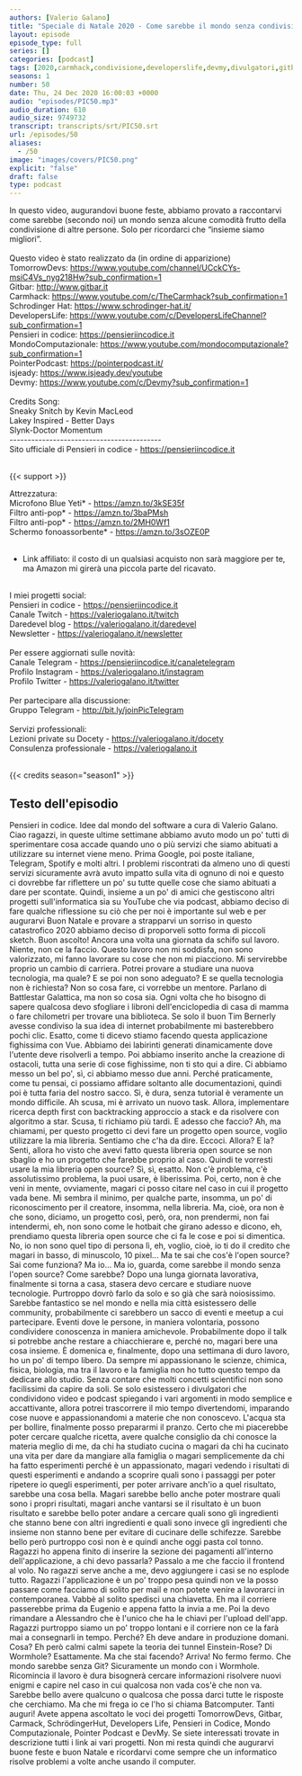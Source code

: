 ```yaml
---
authors: [Valerio Galano]
title: "Speciale di Natale 2020 - Come sarebbe il mondo senza condivisione"
layout: episode
episode_type: full
series: []
categories: [podcast]
tags: [2020,carmhack,condivisione,developerslife,devmy,divulgatori,gitbar,informatica,isjeady,mondocomputazionale,natale,pointerpodcast,programmazione,schrodingerhat,tomorrowdevs]
seasons: 1
number: 50
date: Thu, 24 Dec 2020 16:00:03 +0000
audio: "episodes/PIC50.mp3"
audio_duration: 610
audio_size: 9749732
transcript: transcripts/srt/PIC50.srt
url: /episodes/50
aliases: 
  - /50
image: "images/covers/PIC50.png"
explicit: "false"
draft: false
type: podcast
---
```

In questo video, augurandovi buone feste, abbiamo provato a raccontarvi come sarebbe (secondo noi) un mondo senza alcune comodità frutto della condivisione di altre persone. Solo per ricordarci che “insieme siamo migliori”.<br />
<br />
Questo video è stato realizzato da (in ordine di apparizione)<br />
TomorrowDevs: <a href="https://www.youtube.com/channel/UCckCYs-msiC4Vs_nyg218Hw?sub_confirmation=1" rel="noopener">https://www.youtube.com/channel/UCckCYs-msiC4Vs_nyg218Hw?sub_confirmation=1</a> <br />
Gitbar: <a href="http://www.gitbar.it" rel="noopener">http://www.gitbar.it</a> <br />
Carmhack: <a href="https://www.youtube.com/c/TheCarmhack?sub_confirmation=1" rel="noopener">https://www.youtube.com/c/TheCarmhack?sub_confirmation=1</a> <br />
Schrodinger Hat: <a href="https://www.schrodinger-hat.it/" rel="noopener">https://www.schrodinger-hat.it/</a> <br />
DevelopersLife: <a href="https://www.youtube.com/c/DevelopersLifeChannel?sub_confirmation=1" rel="noopener">https://www.youtube.com/c/DevelopersLifeChannel?sub_confirmation=1</a> <br />
Pensieri in codice: <a href="https://pensieriincodice.it" rel="noopener">https://pensieriincodice.it</a> <br />
MondoComputazionale: <a href="https://www.youtube.com/mondocomputazionale?sub_confirmation=1" rel="noopener">https://www.youtube.com/mondocomputazionale?sub_confirmation=1</a> <br />
PointerPodcast: <a href="https://pointerpodcast.it/" rel="noopener">https://pointerpodcast.it/</a><br />
isjeady: <a href="https://www.isjeady.dev/youtube" rel="noopener">https://www.isjeady.dev/youtube</a> <br />
Devmy: <a href="https://www.youtube.com/c/Devmy?sub_confirmation=1" rel="noopener">https://www.youtube.com/c/Devmy?sub_confirmation=1</a> <br />
<br />
Credits Song:<br />
Sneaky Snitch by Kevin MacLeod<br />
Lakey Inspired - Better Days<br />
Slynk-Doctor Momentum<br />
------------------------------------------<br />
Sito ufficiale di Pensieri in codice - <a href="https://pensieriincodice.it" rel="noopener">https://pensieriincodice.it</a> <br />
<br />


{{< support >}}

Attrezzatura:<br />
Microfono Blue Yeti* - <a href="https://amzn.to/3kSE35f" rel="noopener">https://amzn.to/3kSE35f</a>  <br />
Filtro anti-pop* - <a href="https://amzn.to/3baPMsh" rel="noopener">https://amzn.to/3baPMsh</a>  <br />
Filtro anti-pop* - <a href="https://amzn.to/2MH0Wf1" rel="noopener">https://amzn.to/2MH0Wf1</a>  <br />
Schermo fonoassorbente* - <a href="https://amzn.to/3sOZE0P" rel="noopener">https://amzn.to/3sOZE0P</a>  <br />
<br />
* Link affiliato: il costo di un qualsiasi acquisto non sarà maggiore per te, ma Amazon mi girerà una piccola parte del ricavato. <br />
<br />
I miei progetti social:<br />
Pensieri in codice - <a href="https://pensieriincodice.it" rel="noopener">https://pensieriincodice.it</a> <br />
Canale Twitch - <a href="https://valeriogalano.it/twitch" rel="noopener">https://valeriogalano.it/twitch</a> <br />
Daredevel blog - <a href="https://valeriogalano.it/daredevel" rel="noopener">https://valeriogalano.it/daredevel</a> <br />
Newsletter - <a href="https://valeriogalano.it/newsletter" rel="noopener">https://valeriogalano.it/newsletter</a> <br />
<br />
Per essere aggiornati sulle novità:<br />
Canale Telegram - <a href="https://pensieriincodice.it/canaletelegram" rel="noopener">https://pensieriincodice.it/canaletelegram</a> <br />
Profilo Instagram - <a href="https://valeriogalano.it/instagram" rel="noopener">https://valeriogalano.it/instagram</a> <br />
Profilo Twitter - <a href="https://valeriogalano.it/twitter" rel="noopener">https://valeriogalano.it/twitter</a> <br />
<br />
Per partecipare alla discussione:<br />
Gruppo Telegram - <a href="http://bit.ly/joinPicTelegram" rel="noopener">http://bit.ly/joinPicTelegram</a> <br />
<br />
Servizi professionali:<br />
Lezioni private su Docety - <a href="https://valeriogalano.it/docety" rel="noopener">https://valeriogalano.it/docety</a> <br />
Consulenza professionale - <a href="https://valeriogalano.it" rel="noopener">https://valeriogalano.it</a> <br />
<br />


{{< credits season="season1" >}}

<!-- more -->

## Testo dell'episodio

Pensieri in codice. Idee dal mondo del software a cura di Valerio Galano.
Ciao ragazzi, in queste ultime settimane abbiamo avuto modo un po' tutti di sperimentare cosa
accade quando uno o più servizi che siamo abituati a utilizzare su internet viene meno.
Prima Google, poi poste italiane, Telegram, Spotify e molti altri. I problemi riscontrati
da almeno uno di questi servizi sicuramente avrà avuto impatto sulla vita di ognuno di noi e questo
ci dovrebbe far riflettere un po' su tutte quelle cose che siamo abituati a dare per scontate.
Quindi, insieme a un po' di amici che gestiscono altri progetti sull'informatica sia su YouTube che
via podcast, abbiamo deciso di fare qualche riflessione su ciò che per noi è importante
sul web e per augurarvi Buon Natale e provare a strapparvi un sorriso in questo catastrofico
2020 abbiamo deciso di proporveli sotto forma di piccoli sketch. Buon ascolto!
Ancora una volta una giornata da schifo sul lavoro. Niente, non ce la faccio. Questo lavoro
non mi soddisfa, non sono valorizzato, mi fanno lavorare su cose che non mi piacciono. Mi
servirebbe proprio un cambio di carriera. Potrei provare a studiare una nuova tecnologia, ma quale?
E se poi non sono adeguato? E se quella tecnologia non è richiesta? Non so cosa fare, ci vorrebbe
un mentore. Parlano di Battlestar Galattica, ma non so cosa sia. Ogni volta che ho bisogno
di sapere qualcosa devo sfogliare i libroni dell'enciclopedia di casa di mamma o fare
chilometri per trovare una biblioteca. Se solo il buon Tim Bernerly avesse condiviso la sua idea
di internet probabilmente mi basterebbero pochi clic. Esatto, come ti dicevo stiamo facendo questa
applicazione fighissima con Vue. Abbiamo dei labirinti generati dinamicamente dove l'utente
deve risolverli a tempo. Poi abbiamo inserito anche la creazione di ostacoli, tutta una serie
di cose fighissime, non ti sto qui a dire. Ci abbiamo messo un bel po', sì, ci abbiamo messo
due anni. Perché praticamente, come tu pensai, ci possiamo affidare soltanto alle documentazioni,
quindi poi è tutta faria del nostro sacco. Sì, è dura, senza tutorial è veramente un mondo
difficile. Ah scusa, mi è arrivato un nuovo task. Allora, implementare ricerca depth first con
backtracking approccio a stack e da risolvere con algoritmo a star. Scusa, ti richiamo più tardi.
E adesso che faccio? Ah, ma chiamami, per questo progetto ci devi fare un progetto open source,
voglio utilizzare la mia libreria. Sentiamo che c'ha da dire. Eccoci. Allora? E la? Senti,
allora ho visto che avevi fatto questa libreria open source se non sbaglio e ho un progetto che
farebbe proprio al caso. Quindi te vorresti usare la mia libreria open source? Sì, sì, esatto. Non
c'è problema, c'è assolutissimo problema, la puoi usare, è liberissima. Poi, certo, non è che
veni in mente, ovviamente, magari ci posso citare nel caso in cui il progetto vada bene. Mi sembra
il minimo, per qualche parte, insomma, un po' di riconoscimento per il creatore, insomma,
nella libreria. Ma, cioè, ora non è che sono, diciamo, un progetto così, però, ora, non prendermi,
non fai intendermi, eh, non sono come le hotbait che girano adesso e dicono, eh, prendiamo questa
libreria open source che ci fa le cose e poi si dimentica. No, io non sono quel tipo di persona
lì, eh, voglio, cioè, io ti do il credito che magari in basso, di minuscolo, 10 pixel... Ma
te sai che cos'è l'open source? Sai come funziona? Ma io... Ma io, guarda, come sarebbe il mondo
senza l'open source? Come sarebbe? Dopo una lunga giornata lavorativa, finalmente si torna a casa,
stasera devo cercare e studiare nuove tecnologie. Purtroppo dovrò farlo da solo e so già che sarà
noiosissimo. Sarebbe fantastico se nel mondo e nella mia città esistessero delle community,
probabilmente ci sarebbero un sacco di eventi e meetup a cui partecipare. Eventi dove le persone,
in maniera volontaria, possono condividere conoscenza in maniera amichevole. Probabilmente
dopo il talk si potrebbe anche restare a chiacchierare e, perché no, magari bere una
cosa insieme. È domenica e, finalmente, dopo una settimana di duro lavoro, ho un po' di tempo
libero. Da sempre mi appassionano le scienze, chimica, fisica, biologia, ma tra il lavoro e la
famiglia non ho tutto questo tempo da dedicare allo studio. Senza contare che molti concetti
scientifici non sono facilissimi da capire da soli. Se solo esistessero i divulgatori che
condividono video e podcast spiegando i vari argomenti in modo semplice e accattivante,
allora potrei trascorrere il mio tempo divertendomi, imparando cose nuove e appassionandomi a materie
che non conoscevo. L'acqua sta per bollire, finalmente posso prepararmi il pranzo. Certo
che mi piacerebbe poter cercare qualche ricetta, avere qualche consiglio da chi conosce la materia
meglio di me, da chi ha studiato cucina o magari da chi ha cucinato una vita per dare da mangiare
alla famiglia o magari semplicemente da chi ha fatto esperimenti perché è un appassionato,
magari vedendo i risultati di questi esperimenti e andando a scoprire quali sono i passaggi per
poter ripetere io quegli esperimenti, per poter arrivare anch'io a quel risultato, sarebbe una
cosa bella. Magari sarebbe bello anche poter mostrare quali sono i propri risultati, magari
anche vantarsi se il risultato è un buon risultato e sarebbe bello poter andare a cercare quali sono
gli ingredienti che stanno bene con altri ingredienti e quali sono invece gli ingredienti
che insieme non stanno bene per evitare di cucinare delle schifezze. Sarebbe bello però
purtroppo così non è e quindi anche oggi pasta col tonno. Ragazzi ho appena finito di inserire
la sezione dei pagamenti all'interno dell'applicazione, a chi devo passarla? Passalo a me che faccio il
frontend al volo. No ragazzi serve anche a me, devo aggiungere i casi se no esplode tutto. Ragazzi
l'applicazione è un po' troppo pesa quindi non ve la posso passare come facciamo di solito per
mail e non potete venire a lavorarci in contemporanea. Vabbè al solito spedisci una
chiavetta. Eh ma il corriere passerebbe prima da Eugenio e appena fatto la invia a me. Poi la
devo rimandare a Alessandro che è l'unico che ha le chiavi per l'upload dell'app. Ragazzi
purtroppo siamo un po' troppo lontani e il corriere non ce la farà mai a consegnarli in
tempo. Perché? Eh deve andare in produzione domani. Cosa? Eh però calmi calmi sapete la
teoria dei tunnel Einstein-Rose? Di Wormhole? Esattamente. Ma che stai facendo? Arriva!
No fermo fermo. Che mondo sarebbe senza Git? Sicuramente un mondo con i Wormhole.
Ricomincia il lavoro è dura bisognerà cercare informazioni risolvere nuovi enigmi e capire
nel caso in cui qualcosa non vada cos'è che non va. Sarebbe bello avere qualcuno o qualcosa
che possa darci tutte le risposte che cerchiamo. Ma che mi frega io ce l'ho
si chiama Batcomputer. Tanti auguri!
Avete appena ascoltato le voci dei progetti TomorrowDevs, Gitbar, Carmack, SchrödingerHut,
Developers Life, Pensieri in Codice, Mondo Computazionale, Pointer Podcast e DevMy. Se
siete interessati trovate in descrizione tutti i link ai vari progetti. Non mi resta quindi che
augurarvi buone feste e buon Natale e ricordarvi come sempre che un informatico risolve problemi
a volte anche usando il computer.

